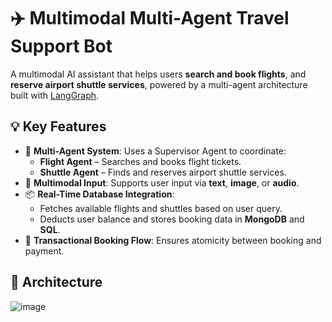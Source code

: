 # ✈️ Multimodal Multi-Agent Travel Support Bot

A multimodal AI assistant that helps users **search and book flights**, and **reserve airport shuttle services**, powered by a multi-agent architecture built with [LangGraph](https://github.com/langchain-ai/langgraph).

## 💡 Key Features

- 🤖 **Multi-Agent System**: Uses a Supervisor Agent to coordinate:
  - **Flight Agent** – Searches and books flight tickets.
  - **Shuttle Agent** – Finds and reserves airport shuttle services.
- 🧠 **Multimodal Input**: Supports user input via **text**, **image**, or **audio**.
- 📦 **Real-Time Database Integration**:
  - Fetches available flights and shuttles based on user query.
  - Deducts user balance and stores booking data in **MongoDB** and **SQL**.
- 🔁 **Transactional Booking Flow**: Ensures atomicity between booking and payment.

## 📌 Architecture
![image](https://github.com/user-attachments/assets/869d0a8c-36f3-4fbe-bd21-d4971443e8b3)


